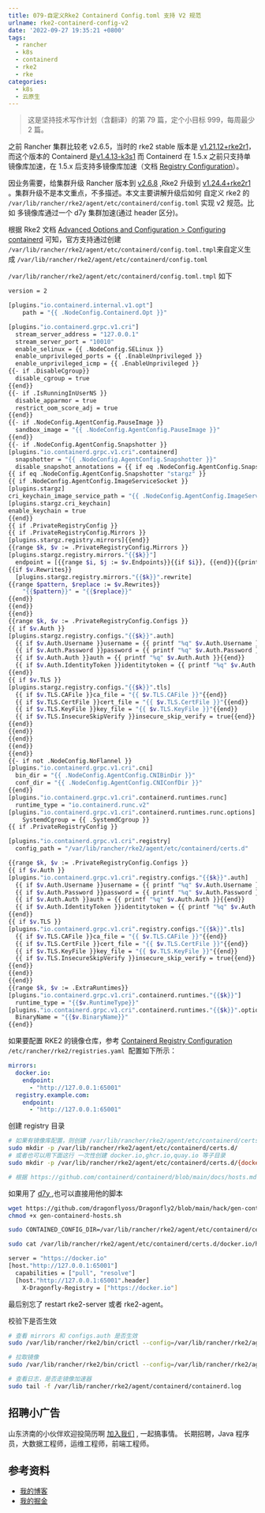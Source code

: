 ```yaml
---
title: 079-自定义Rke2 Containerd Config.toml 支持 V2 规范
urlname: rke2-containerd-config-v2
date: '2022-09-27 19:35:21 +0800'
tags:
  - rancher
  - k8s
  - containerd
  - rke2
  - rke
categories:
  - k8s
  - 云原生
---
```


> 这是坚持技术写作计划（含翻译）的第 79 篇，定个小目标 999，每周最少 2 篇。

之前 Rancher 集群比较老 v2.6.5，当时的 rke2 stable 版本是 [v1.21.12+rke2r1](https://github.com/rancher/rke2/releases/tag/v1.21.12+rke2r1)，而这个版本的 Containerd 是[v1.4.13-k3s1](https://github.com/k3s-io/containerd/releases/tag/v1.4.13-k3s1) 而 Containerd 在 1.5.x 之前只支持单镜像库加速，在 1.5.x 后支持多镜像库加速（文档 [Registry Configuration](https://github.com/containerd/containerd/blob/main/docs/cri/config.md#registry-configuration)）。

因业务需要，给集群升级 Rancher 版本到 [v2.6.8](https://github.com/rancher/rancher/releases/tag/v2.6.8) ,Rke2 升级到 [v1.24.4+rke2r1](https://github.com/rancher/rke2/releases/tag/v1.24.4+rke2r1) 。集群升级不是本文重点，不多描述。本文主要讲解升级后如何 自定义 rke2 的 `/var/lib/rancher/rke2/agent/etc/containerd/config.toml` 实现 v2 规范。比如 多镜像库通过一个 d7y 集群加速(通过 header 区分)。

<!-- more -->

根据 Rke2 文档 [Advanced Options and Configuration > Configuring containerd](https://docs.rke2.io/advanced/#configuring-containerd) 可知，官方支持通过创建 `/var/lib/rancher/rke2/agent/etc/containerd/config.toml.tmpl`来自定义生成 `/var/lib/rancher/rke2/agent/etc/containerd/config.toml`

`/var/lib/rancher/rke2/agent/etc/containerd/config.toml.tmpl` 如下

```bash
version = 2

[plugins."io.containerd.internal.v1.opt"]
	path = "{{ .NodeConfig.Containerd.Opt }}"

[plugins."io.containerd.grpc.v1.cri"]
  stream_server_address = "127.0.0.1"
  stream_server_port = "10010"
  enable_selinux = {{ .NodeConfig.SELinux }}
  enable_unprivileged_ports = {{ .EnableUnprivileged }}
  enable_unprivileged_icmp = {{ .EnableUnprivileged }}
{{- if .DisableCgroup}}
  disable_cgroup = true
{{end}}
{{- if .IsRunningInUserNS }}
  disable_apparmor = true
  restrict_oom_score_adj = true
{{end}}
{{- if .NodeConfig.AgentConfig.PauseImage }}
  sandbox_image = "{{ .NodeConfig.AgentConfig.PauseImage }}"
{{end}}
{{- if .NodeConfig.AgentConfig.Snapshotter }}
[plugins."io.containerd.grpc.v1.cri".containerd]
  snapshotter = "{{ .NodeConfig.AgentConfig.Snapshotter }}"
  disable_snapshot_annotations = {{ if eq .NodeConfig.AgentConfig.Snapshotter "stargz" }}false{{else}}true{{end}}
{{ if eq .NodeConfig.AgentConfig.Snapshotter "stargz" }}
{{ if .NodeConfig.AgentConfig.ImageServiceSocket }}
[plugins.stargz]
cri_keychain_image_service_path = "{{ .NodeConfig.AgentConfig.ImageServiceSocket }}"
[plugins.stargz.cri_keychain]
enable_keychain = true
{{end}}
{{ if .PrivateRegistryConfig }}
{{ if .PrivateRegistryConfig.Mirrors }}
[plugins.stargz.registry.mirrors]{{end}}
{{range $k, $v := .PrivateRegistryConfig.Mirrors }}
[plugins.stargz.registry.mirrors."{{$k}}"]
  endpoint = [{{range $i, $j := $v.Endpoints}}{{if $i}}, {{end}}{{printf "%q" .}}{{end}}]
{{if $v.Rewrites}}
  [plugins.stargz.registry.mirrors."{{$k}}".rewrite]
{{range $pattern, $replace := $v.Rewrites}}
    "{{$pattern}}" = "{{$replace}}"
{{end}}
{{end}}
{{end}}
{{range $k, $v := .PrivateRegistryConfig.Configs }}
{{ if $v.Auth }}
[plugins.stargz.registry.configs."{{$k}}".auth]
  {{ if $v.Auth.Username }}username = {{ printf "%q" $v.Auth.Username }}{{end}}
  {{ if $v.Auth.Password }}password = {{ printf "%q" $v.Auth.Password }}{{end}}
  {{ if $v.Auth.Auth }}auth = {{ printf "%q" $v.Auth.Auth }}{{end}}
  {{ if $v.Auth.IdentityToken }}identitytoken = {{ printf "%q" $v.Auth.IdentityToken }}{{end}}
{{end}}
{{ if $v.TLS }}
[plugins.stargz.registry.configs."{{$k}}".tls]
  {{ if $v.TLS.CAFile }}ca_file = "{{ $v.TLS.CAFile }}"{{end}}
  {{ if $v.TLS.CertFile }}cert_file = "{{ $v.TLS.CertFile }}"{{end}}
  {{ if $v.TLS.KeyFile }}key_file = "{{ $v.TLS.KeyFile }}"{{end}}
  {{ if $v.TLS.InsecureSkipVerify }}insecure_skip_verify = true{{end}}
{{end}}
{{end}}
{{end}}
{{end}}
{{end}}
{{- if not .NodeConfig.NoFlannel }}
[plugins."io.containerd.grpc.v1.cri".cni]
  bin_dir = "{{ .NodeConfig.AgentConfig.CNIBinDir }}"
  conf_dir = "{{ .NodeConfig.AgentConfig.CNIConfDir }}"
{{end}}
[plugins."io.containerd.grpc.v1.cri".containerd.runtimes.runc]
  runtime_type = "io.containerd.runc.v2"
[plugins."io.containerd.grpc.v1.cri".containerd.runtimes.runc.options]
	SystemdCgroup = {{ .SystemdCgroup }}
{{ if .PrivateRegistryConfig }}

[plugins."io.containerd.grpc.v1.cri".registry]
  config_path = "/var/lib/rancher/rke2/agent/etc/containerd/certs.d"

{{range $k, $v := .PrivateRegistryConfig.Configs }}
{{ if $v.Auth }}
[plugins."io.containerd.grpc.v1.cri".registry.configs."{{$k}}".auth]
  {{ if $v.Auth.Username }}username = {{ printf "%q" $v.Auth.Username }}{{end}}
  {{ if $v.Auth.Password }}password = {{ printf "%q" $v.Auth.Password }}{{end}}
  {{ if $v.Auth.Auth }}auth = {{ printf "%q" $v.Auth.Auth }}{{end}}
  {{ if $v.Auth.IdentityToken }}identitytoken = {{ printf "%q" $v.Auth.IdentityToken }}{{end}}
{{end}}
{{ if $v.TLS }}
[plugins."io.containerd.grpc.v1.cri".registry.configs."{{$k}}".tls]
  {{ if $v.TLS.CAFile }}ca_file = "{{ $v.TLS.CAFile }}"{{end}}
  {{ if $v.TLS.CertFile }}cert_file = "{{ $v.TLS.CertFile }}"{{end}}
  {{ if $v.TLS.KeyFile }}key_file = "{{ $v.TLS.KeyFile }}"{{end}}
  {{ if $v.TLS.InsecureSkipVerify }}insecure_skip_verify = true{{end}}
{{end}}
{{end}}
{{end}}
{{range $k, $v := .ExtraRuntimes}}
[plugins."io.containerd.grpc.v1.cri".containerd.runtimes."{{$k}}"]
  runtime_type = "{{$v.RuntimeType}}"
[plugins."io.containerd.grpc.v1.cri".containerd.runtimes."{{$k}}".options]
  BinaryName = "{{$v.BinaryName}}"
{{end}}
```

如果要配置 RKE2 的镜像仓库，参考 [Containerd Registry Configuration](https://docs.rke2.io/install/containerd_registry_configuration/)
`/etc/rancher/rke2/registries.yaml `配置如下所示：

```yaml
mirrors:
  docker.io:
    endpoint:
      - "http://127.0.0.1:65001"
  registry.example.com:
    endpoint:
      - "http://127.0.0.1:65001"
```

创建 registry 目录

```bash
# 如果有镜像库配置，则创建 /var/lib/rancher/rke2/agent/etc/containerd/certs.d 目录
sudo mkdir -p /var/lib/rancher/rke2/agent/etc/containerd/certs.d/
# 或者也可以用下面这行 一次性创建 docker.io,ghcr.io,quay.io 等子目录
sudo mkdir -p /var/lib/rancher/rke2/agent/etc/containerd/certs.d/{docker.io,ghcr.io,quay.io}

# 根据 https://github.com/containerd/containerd/blob/main/docs/hosts.md 创建 hosts.toml 文件
```

如果用了 [d7y ](https://d7y.io/zh/docs/getting-started/quick-start/kubernetes/),也可以直接用他的脚本

```bash
wget https://github.com/dragonflyoss/Dragonfly2/blob/main/hack/gen-containerd-hosts.sh
chmod +x gen-containerd-hosts.sh

sudo CONTAINED_CONFIG_DIR=/var/lib/rancher/rke2/agent/etc/containerd/certs.d/ gen-containerd-hosts.sh docker.io

sudo cat /var/lib/rancher/rke2/agent/etc/containerd/certs.d/docker.io/hosts.toml

server = "https://docker.io"
[host."http://127.0.0.1:65001"]
  capabilities = ["pull", "resolve"]
  [host."http://127.0.0.1:65001".header]
    X-Dragonfly-Registry = ["https://docker.io"]
```

最后别忘了 restart rke2-server 或者 rke2-agent。

校验下是否生效

```bash
# 查看 mirrors 和 configs.auth 是否生效
sudo /var/lib/rancher/rke2/bin/crictl --config=/var/lib/rancher/rke2/agent/etc/crictl.yaml info

# 拉取镜像
sudo /var/lib/rancher/rke2/bin/crictl --config=/var/lib/rancher/rke2/agent/etc/crictl.yaml -D pull nginx:alpine

# 查看日志，是否走镜像加速器
sudo tail -f /var/lib/rancher/rke2/agent/containerd/containerd.log

```

## 招聘小广告

山东济南的小伙伴欢迎投简历啊 [加入我们](https://www.zhipin.com/gongsi/98c1ccdd9decf9791XR539y5GFA~.html) , 一起搞事情。
长期招聘，Java 程序员，大数据工程师，运维工程师，前端工程师。

## 参考资料

- [我的博客](https://anjia0532.github.io/2022/09/27/rke2-containerd-config-v2/)
- [我的掘金](https://juejin.cn/post/7148244954928644110/)
